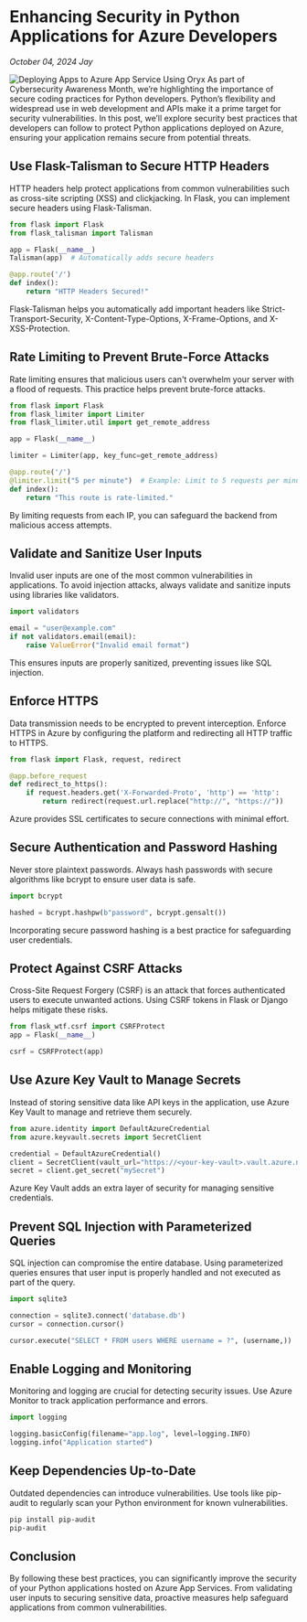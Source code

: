 # Enhancing Security in Python Applications for Azure Developers
*October 04, 2024*
*Jay*

![Deploying Apps to Azure App Service Using Oryx](/images/blog/enhancing_security_in_python_applications_for_azure_developers.png)
As part of Cybersecurity Awareness Month, we’re highlighting the importance of secure coding practices for Python developers. <!--truncate-->Python’s flexibility and widespread use in web development and APIs make it a prime target for security vulnerabilities. In this post, we’ll explore security best practices that developers can follow to protect Python applications deployed on Azure, ensuring your application remains secure from potential threats.

## Use Flask-Talisman to Secure HTTP Headers
HTTP headers help protect applications from common vulnerabilities such as cross-site scripting (XSS) and clickjacking. In Flask, you can implement secure headers using Flask-Talisman.

```python
from flask import Flask
from flask_talisman import Talisman

app = Flask(__name__)
Talisman(app)  # Automatically adds secure headers

@app.route('/')
def index():
    return "HTTP Headers Secured!"
```
Flask-Talisman helps you automatically add important headers like Strict-Transport-Security, X-Content-Type-Options, X-Frame-Options, and X-XSS-Protection.

## Rate Limiting to Prevent Brute-Force Attacks
Rate limiting ensures that malicious users can't overwhelm your server with a flood of requests. This practice helps prevent brute-force attacks.

```python
from flask import Flask
from flask_limiter import Limiter
from flask_limiter.util import get_remote_address

app = Flask(__name__)

limiter = Limiter(app, key_func=get_remote_address)

@app.route('/')
@limiter.limit("5 per minute")  # Example: Limit to 5 requests per minute
def index():
    return "This route is rate-limited."
```
By limiting requests from each IP, you can safeguard the backend from malicious access attempts.

## Validate and Sanitize User Inputs
Invalid user inputs are one of the most common vulnerabilities in applications. To avoid injection attacks, always validate and sanitize inputs using libraries like validators.

```python
import validators

email = "user@example.com"
if not validators.email(email):
    raise ValueError("Invalid email format")
```

This ensures inputs are properly sanitized, preventing issues like SQL injection.

## Enforce HTTPS
Data transmission needs to be encrypted to prevent interception. Enforce HTTPS in Azure by configuring the platform and redirecting all HTTP traffic to HTTPS.

```python
from flask import Flask, request, redirect

@app.before_request
def redirect_to_https():
    if request.headers.get('X-Forwarded-Proto', 'http') == 'http':
        return redirect(request.url.replace("http://", "https://"))
```

Azure provides SSL certificates to secure connections with minimal effort.

## Secure Authentication and Password Hashing
Never store plaintext passwords. Always hash passwords with secure algorithms like bcrypt to ensure user data is safe.

```python
import bcrypt

hashed = bcrypt.hashpw(b"password", bcrypt.gensalt())
```

Incorporating secure password hashing is a best practice for safeguarding user credentials.

## Protect Against CSRF Attacks
Cross-Site Request Forgery (CSRF) is an attack that forces authenticated users to execute unwanted actions. Using CSRF tokens in Flask or Django helps mitigate these risks.

```python
from flask_wtf.csrf import CSRFProtect
app = Flask(__name__)

csrf = CSRFProtect(app)
```

## Use Azure Key Vault to Manage Secrets
Instead of storing sensitive data like API keys in the application, use Azure Key Vault to manage and retrieve them securely.

```python
from azure.identity import DefaultAzureCredential
from azure.keyvault.secrets import SecretClient

credential = DefaultAzureCredential()
client = SecretClient(vault_url="https://<your-key-vault>.vault.azure.net/", credential=credential)
secret = client.get_secret("mySecret")
```

Azure Key Vault adds an extra layer of security for managing sensitive credentials.

## Prevent SQL Injection with Parameterized Queries
SQL injection can compromise the entire database. Using parameterized queries ensures that user input is properly handled and not executed as part of the query.

```python
import sqlite3

connection = sqlite3.connect('database.db')
cursor = connection.cursor()

cursor.execute("SELECT * FROM users WHERE username = ?", (username,))
```
## Enable Logging and Monitoring
Monitoring and logging are crucial for detecting security issues. Use Azure Monitor to track application performance and errors.

```python
import logging

logging.basicConfig(filename="app.log", level=logging.INFO)
logging.info("Application started")
```

## Keep Dependencies Up-to-Date
Outdated dependencies can introduce vulnerabilities. Use tools like pip-audit to regularly scan your Python environment for known vulnerabilities.

```bash
pip install pip-audit
pip-audit
```

## Conclusion
By following these best practices, you can significantly improve the security of your Python applications hosted on Azure App Services. From validating user inputs to securing sensitive data, proactive measures help safeguard applications from common vulnerabilities.